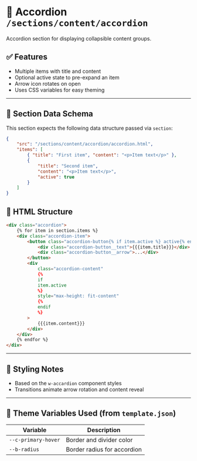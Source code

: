 # 📂 Accordion `/sections/content/accordion`

Accordion section for displaying collapsible content groups.

## ✅ Features

-   Multiple items with title and content
-   Optional active state to pre-expand an item
-   Arrow icon rotates on open
-   Uses CSS variables for easy theming

---

## 🧾 Section Data Schema

This section expects the following data structure passed via `section`:

```json
{
	"src": "/sections/content/accordion/accordion.html",
	"items": [
		{ "title": "First item", "content": "<p>Item text</p>" },
		{
			"title": "Second item",
			"content": "<p>Item text</p>",
			"active": true
		}
	]
}
```

## 🧱 HTML Structure

```html
<div class="accordion">
	{% for item in section.items %}
	<div class="accordion-item">
		<button class="accordion-button{% if item.active %} active{% endif %}">
			<div class="accordion-button__text">{{{item.title}}}</div>
			<div class="accordion-button__arrow">...</div>
		</button>
		<div
			class="accordion-content"
			{%
			if
			item.active
			%}
			style="max-height: fit-content"
			{%
			endif
			%}
		>
			{{{item.content}}}
		</div>
	</div>
	{% endfor %}
</div>
```

---

## 🎨 Styling Notes

-   Based on the `w-accardion` component styles
-   Transitions animate arrow rotation and content reveal

---

## 🧩 Theme Variables Used (from `template.json`)

| Variable            | Description                 |
| ------------------- | --------------------------- |
| `--c-primary-hover` | Border and divider color    |
| `--b-radius`        | Border radius for accordion |

```

```
